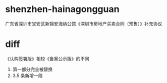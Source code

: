# shenzhen-hainagongguan
广东省深圳市宝安区新锦安海纳公馆《深圳市房地产买卖合同（预售）》补充协议

# diff

《认购签署版》相较《备案公示版》的不同

1. 第一部分完全被替换
2. 3.5 条新增一段
